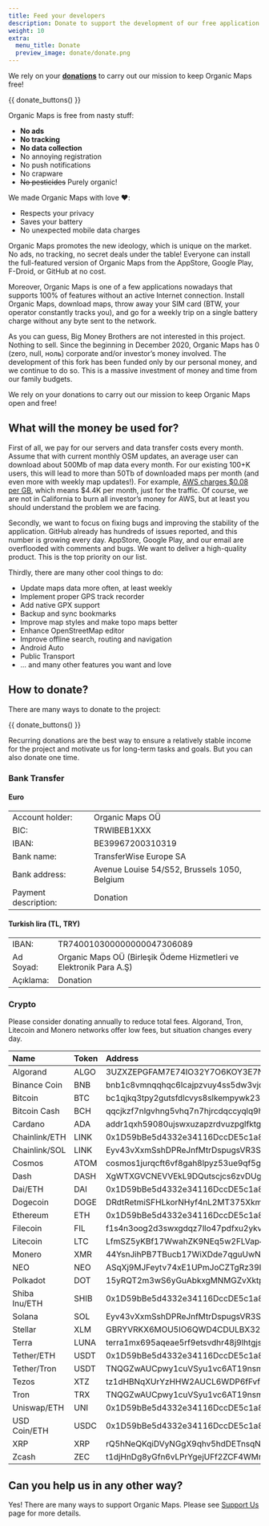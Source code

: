 ```yaml
---
title: Feed your developers
description: Donate to support the development of our free application
weight: 10
extra:
  menu_title: Donate
  preview_image: donate/donate.png
---
```


We rely on your **[donations][donate]** to carry out our mission to keep Organic Maps free!

{{ donate_buttons() }}

Organic Maps is free from nasty stuff:

- **No ads**
- **No tracking**
- **No data collection**
- No annoying registration
- No push notifications
- No crapware
- <s>No pesticides</s> Purely organic!

We made  Organic Maps with love ❤️:

- Respects your privacy
- Saves your battery
- No unexpected mobile data charges

Organic Maps promotes the new ideology, which is unique on the market. No ads, no tracking, no secret deals under the table! Everyone can install the full-featured version of Organic Maps from the AppStore, Google Play, F-Droid, or GitHub at no cost.

Moreover, Organic Maps is one of a few applications nowadays that supports 100% of features without an active Internet connection. Install Organic Maps, download maps, throw away your SIM card (BTW, your operator constantly tracks you), and go for a weekly trip on a single battery charge without any byte sent to the network.

As you can guess, Big Money Brothers are not interested in this project. Nothing to sell. Since the beginning in December 2020, Organic Maps has 0 (zero, null, ноль) corporate and/or investor’s money involved. The development of this fork has been funded only by our personal money, and we continue to do so. This is a massive investment of money and time from our family budgets.

We rely on your donations to carry out our mission to keep Organic Maps open and free!


## What will the money be used for?

First of all, we pay for our servers and data transfer costs every month. Assume that with current monthly OSM updates, an average user can download about 500Mb of map data every month. For our existing 100+K users, this will lead to more than 50Tb of downloaded maps per month (and even more with weekly map updates!). For example, [AWS charges $0.08 per GB](https://aws.amazon.com/ec2/pricing/on-demand/#Data_Transfer), which means $4.4K per month, just for the traffic. Of course, we are not in California to burn all investor’s money for AWS, but at least you should understand the problem we are facing.

Secondly, we want to focus on fixing bugs and improving the stability of the application. GitHub already has hundreds of issues reported, and this number is growing every day. AppStore, Google Play, and our email are overflooded with comments and bugs. We want to deliver a high-quality product. This is the top priority on our list.

Thirdly, there are many other cool things to do:

- Update maps data more often, at least weekly
- Implement proper GPS track recorder
- Add native GPX support
- Backup and sync bookmarks
- Improve map styles and make topo maps better
- Enhance OpenStreetMap editor
- Improve offline search, routing and navigation
- Android Auto
- Public Transport
- ... and many other features you want and love

## How to donate?

There are many ways to donate to the project:

{{ donate_buttons() }}

Recurring donations are the best way to ensure a relatively stable income for
the project and motivate us for long-term tasks and goals. But you can also
donate one time.

### Bank Transfer

#### Euro

|   |   |
|---|---|
Account holder: | Organic Maps OÜ
BIC: | TRWIBEB1XXX
IBAN: | BE39967200310319
Bank name: | TransferWise Europe SA
Bank address: | Avenue Louise 54/S52, Brussels 1050, Belgium
Payment description: | Donation

#### Turkish lira (TL, TRY)

|   |   |
|---|---|
IBAN: | TR740010300000000047306089
Ad Soyad: | Organic Maps OÜ (Birleşik Ödeme Hizmetleri ve Elektronik Para A.Ş)
Açıklama: | Donation

### Crypto

Please consider donating annually to reduce total fees. Algorand, Tron,
Litecoin and Monero networks offer low fees, but situation changes every day.

<p id="crypto_table" />

Name | Token | Address
:--- | :---- | :------
Algorand      | ALGO | 3UZXZEPGFAM7E74IO32Y7O6KOY3E7NNNJVBV4GFS5UWQQSY7AIM5PK7C2E
Binance Coin  | BNB  | bnb1c8vmnqqhqc6lcajpzvuy4ss5dw3vjc7tc5q8zd
Bitcoin       | BTC  | bc1qjkq3tpy2gutsfdlcvys8slkempywk230u8rc8u
Bitcoin Cash  | BCH  | qqcjkzf7nlgvhng5vhq7n7hjrcdqccyqlq9h7gq4xw
Cardano       | ADA  | addr1qxh59080ujswxuzapzrdvuzpglfktg09gq9q7dxpdl7jfka0g27wle9qudc96zyx6ecyz37nvks72sq2pu6vzmlayndsj02qhw
Chainlink/ETH | LINK | 0x1D59bBe5d4332e34116DccDE5c1a8c736E1C2810
Chainlink/SOL | LINK | Eyv43vXxmSshDPReJnfMtrDspugsVR3S6PzJV38rMAZE
Cosmos        | ATOM | cosmos1jurqcft6vf8gah8lpyz53ue9qf5gz2rfy8wfla
Dash          | DASH | XgWTXGVCNEVVEkL9DQutscjcs6zvDUgccf
Dai/ETH       | DAI  | 0x1D59bBe5d4332e34116DccDE5c1a8c736E1C2810
Dogecoin      | DOGE | DRdtRetmiSFHLkorNHyf4nL2MT375Xkmrm
Ethereum      | ETH  | 0x1D59bBe5d4332e34116DccDE5c1a8c736E1C2810
Filecoin      | FIL  | f1s4n3oog2d3swxgdqz7llo47pdfxu2ykvvptapiq
Litecoin      | LTC  | LfmSZ5yKBf17WwahZK9NEq5w2FLVap4Ctw
Monero        | XMR  | 44YsnJihPB7TBucb17WiXDde7qguUwNmGKFSsyrFqWheEaDKQRtMfGcEU54aJ8PeQNgV7Q9uBWB5CTcvKSMEH4QtE6BT1cm
NEO           | NEO  | ASqXj9MJFeytv74xE1UPmJoCZTgRz39Keu
Polkadot      | DOT  | 15yRQT2m3wS6yGuAbkxgMNMGZvXktp63ZrgmGG6QYYyoEQiV
Shiba Inu/ETH | SHIB | 0x1D59bBe5d4332e34116DccDE5c1a8c736E1C2810
Solana        | SOL  | Eyv43vXxmSshDPReJnfMtrDspugsVR3S6PzJV38rMAZE
Stellar       | XLM  | GBRYVRKX6MOU5IO6QWD4CDULBX32F5B5HCQWQYLFEFQZHRTVNTUKM6IF
Terra         | LUNA | terra1mx695aqeae5rf9etsvdhr48j9lhtgjsc69khtm
Tether/ETH    | USDT | 0x1D59bBe5d4332e34116DccDE5c1a8c736E1C2810
Tether/Tron   | USDT | TNQGZwAUCpwy1cuVSyu1vc6AT19nsmWqRF
Tezos         | XTZ  | tz1dHBNqXUrYzHHW2AUCL6WDP6fFvfiBZwPU
Tron          | TRX  | TNQGZwAUCpwy1cuVSyu1vc6AT19nsmWqRF
Uniswap/ETH   | UNI  | 0x1D59bBe5d4332e34116DccDE5c1a8c736E1C2810
USD Coin/ETH  | USDC | 0x1D59bBe5d4332e34116DccDE5c1a8c736E1C2810
XRP           | XRP  | rQ5hNeQKqiDVyNGgX9qhv5hdDETnsqNgy
Zcash         | ZEC  | t1djHnDg8yGfn6vLPrYgejUFf2ZCF4WMmkp

## Can you help us in any other way?

Yes! There are many ways to support Organic Maps. Please see
[Support Us](@/support-us/index.md) page for more details.

[Donate]: https://donate.organicmaps.app
